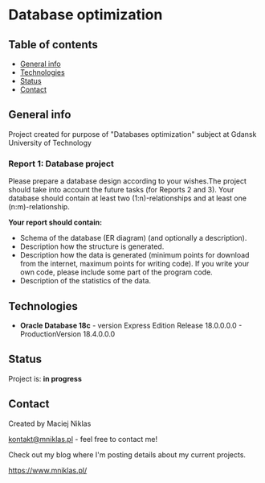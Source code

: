 # Database optimization

## Table of contents
* [General info](#general-info)
* [Technologies](#technologies)
* [Status](#status)
* [Contact](#contact)

## General info
Project created for purpose of "Databases optimization" subject at Gdansk University of Technology

### Report 1: Database project
Please prepare a database design according to your wishes.The project should take into account the future tasks (for Reports 2 and 3). Your database should contain at least two (1:n)-relationships  and at least one (n:m)-relationship.

**Your report should contain:**

* Schema of the database (ER diagram) (and optionally a description).
* Description how the structure is generated.
* Description how the data is generated (minimum points for download from the internet, maximum points for writing code). If you write your own code, please include some part of the program code.
* Description of the statistics of the data.

## Technologies
* **Oracle Database 18c** - version Express Edition Release 18.0.0.0.0 - ProductionVersion 18.4.0.0.0

## Status
Project is: **in progress**

## Contact
Created by Maciej Niklas

kontakt@mniklas.pl - feel free to contact me!

Check out my blog where I'm posting details about my current projects.

https://www.mniklas.pl/